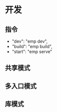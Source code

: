 # 开发 
## 指令 
+ "dev": "emp dev",
+ "build": "emp build",
+ "start": "emp serve"

## 共享模式 

## 多入口模式 

## 库模式 

